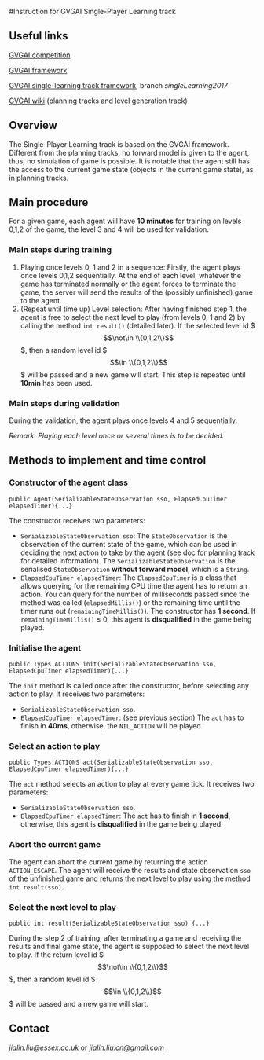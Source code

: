 #Instruction for GVGAI Single-Player Learning track

## Useful links
[GVGAI competition](http://www.gvgai.net/)

[GVGAI framework](https://github.com/EssexUniversityMCTS/gvgai)

[GVGAI single-learning track framework](https://github.com/EssexUniversityMCTS/gvgai), branch *singleLearning2017*

[GVGAI wiki](https://github.com/EssexUniversityMCTS/gvgai/wiki) (planning tracks and level generation track)


## Overview
The Single-Player Learning track is based on the GVGAI framework. Different from the planning tracks, no forward model is given to the agent, thus, no simulation of game is possible. It is notable that the agent still has the access to the current game state (objects in the current game state), as in planning tracks.

## Main procedure
For a given game, each agent will have **10 minutes** for training on levels 0,1,2 of the game, the level 3 and 4 will be used for validation.
### Main steps during training
1. Playing once levels 0, 1 and 2 in a sequence: Firstly, the agent plays once levels 0,1,2 sequentially. At the end of each level, whatever the game has terminated normally or the agent forces to terminate the game, the server will send the results of the (possibly unfinished) game to the agent.
2. (Repeat until time up) Level selection: After having finished step 1, the agent is free to select the next level to play (from levels 0, 1 and 2) by calling the method `int result()` (detailed later). If the selected level id $$$\not\in \\{0,1,2\\}$$$, then a random level id $$$\in \\{0,1,2\\}$$$ will be passed and a new game will start. This step is repeated until **10min** has been used.

### Main steps during validation
During the validation, the agent plays once levels 4 and 5 sequentially.

*Remark: Playing each level once or several times is to be decided.*

## Methods to implement and time control
### Constructor of the agent class
    public Agent(SerializableStateObservation sso, ElapsedCpuTimer elapsedTimer){...}
The constructor receives two parameters:

* `SerializableStateObservation sso`: The `StateObservation` is the observation of the current state of the game, which can be used in deciding the next action to take by the agent (see [doc for planning track](https://github.com/EssexUniversityMCTS/gvgai/wiki/Creating-Controllers) for detailed information). The `SerializableStateObservation` is the serialised `StateObservation` **without forward model**, which is a `String`.
* `ElapsedCpuTimer elapsedTimer`: The `ElapsedCpuTimer` is a class that allows querying for the remaining CPU time the agent has to return an action. You can query for the number of milliseconds passed since the method was called (`elapsedMillis()`) or the remaining time until the timer runs out (`remainingTimeMillis()`).
The constructor has **1 second**. If `remainingTimeMillis()` ≤ 0, this agent is **disqualified** in the game being played.

### Initialise the agent
    public Types.ACTIONS init(SerializableStateObservation sso, ElapsedCpuTimer elapsedTimer){...}
The `init` method is called once after the constructor, before selecting any action to play. It receives two parameters:

* `SerializableStateObservation sso`.
* `ElapsedCpuTimer elapsedTimer`: (see previous section) The `act` has to finish in **40ms**, otherwise, the `NIL_ACTION` will be played.

### Select an action to play
    public Types.ACTIONS act(SerializableStateObservation sso, ElapsedCpuTimer elapsedTimer){...}
The `act` method selects an action to play at every game tick. It receives two parameters:

* `SerializableStateObservation sso`.
* `ElapsedCpuTimer elapsedTimer`: The `act` has to finish in **1 second**, otherwise, this agent is **disqualified** in the game being played.

### Abort the current game
The agent can abort the current game by returning the action `ACTION_ESCAPE`. The agent will receive the results and state observation `sso` of the unfinished game and returns the next level to play using the method `int result(sso)`.

### Select the next level to play
    public int result(SerializableStateObservation sso) {...}
During the step 2 of training, after terminating a game and receiving the results and final game state, the agent is supposed to select the next level to play. If the return level id $$$\not\in \\{0,1,2\\}$$$, then a random level id $$$\in \\{0,1,2\\}$$$ will be passed and a new game will start.

## Contact
*jialin.liu@essex.ac.uk* or *jialin.liu.cn@gmail.com*
